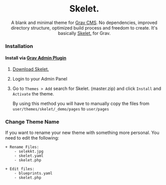 <h1 align='center'>Skelet.</h1>

<p align='center'>
A blank and minimal theme for <a href='http://github.com/getgrav/grav'>Grav CMS</a>. No dependencies, improved directory structure, optimized build process and freedom to create. It's basically <a href='https://selekkt.dk/git/skelet'>Skelet.</a> for Grav.
</p>

### Installation

#### Install via [Grav Admin Plugin](https://github.com/getgrav/grav-plugin-admin)

1. [Download Skelet.](https://github.com/Selekkt/grav-Skelet/archive/master.zip)
2. Login to your Admin Panel 
3. Go to `Themes > Add` search for Skelet. (master.zip) and click `Install` and `Activate` the theme.


	By using this method you will have to manually copy the files from `user/themes/skelet/_demo/pages` to `user/pages`


### Change Theme Name
If you want to rename your new theme with something more personal. You need to edit the following:
	
	+ Rename Files:
		- selekkt.jpg
		- skelet.yaml
		- skelet.php
	
	+ Edit files:
		- blueprints.yaml
		- skelet.php
